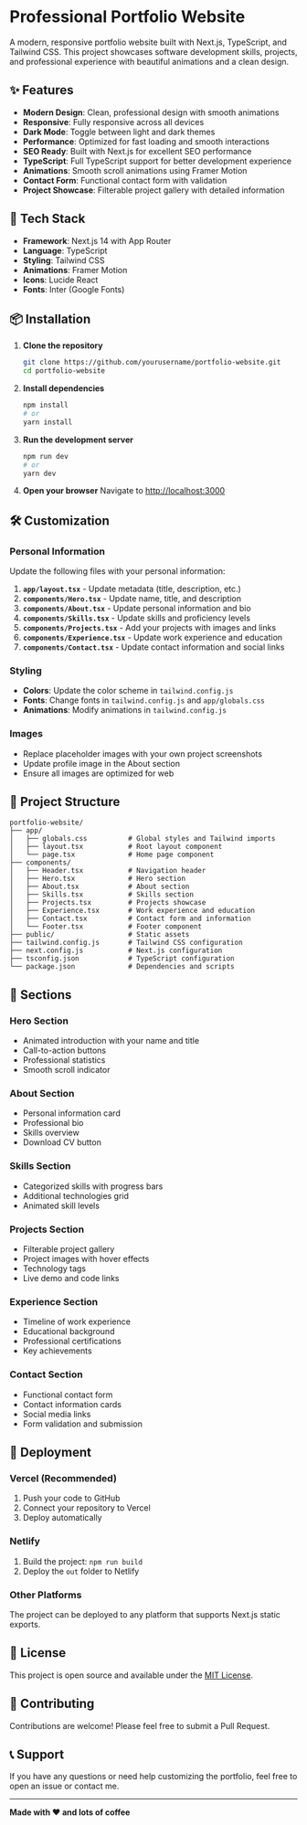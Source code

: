 # Professional Portfolio Website

A modern, responsive portfolio website built with Next.js, TypeScript, and Tailwind CSS. This project showcases software development skills, projects, and professional experience with beautiful animations and a clean design.

## ✨ Features

- **Modern Design**: Clean, professional design with smooth animations
- **Responsive**: Fully responsive across all devices
- **Dark Mode**: Toggle between light and dark themes
- **Performance**: Optimized for fast loading and smooth interactions
- **SEO Ready**: Built with Next.js for excellent SEO performance
- **TypeScript**: Full TypeScript support for better development experience
- **Animations**: Smooth scroll animations using Framer Motion
- **Contact Form**: Functional contact form with validation
- **Project Showcase**: Filterable project gallery with detailed information

## 🚀 Tech Stack

- **Framework**: Next.js 14 with App Router
- **Language**: TypeScript
- **Styling**: Tailwind CSS
- **Animations**: Framer Motion
- **Icons**: Lucide React
- **Fonts**: Inter (Google Fonts)

## 📦 Installation

1. **Clone the repository**
   ```bash
   git clone https://github.com/yourusername/portfolio-website.git
   cd portfolio-website
   ```

2. **Install dependencies**
   ```bash
   npm install
   # or
   yarn install
   ```

3. **Run the development server**
   ```bash
   npm run dev
   # or
   yarn dev
   ```

4. **Open your browser**
   Navigate to [http://localhost:3000](http://localhost:3000)

## 🛠️ Customization

### Personal Information
Update the following files with your personal information:

1. **`app/layout.tsx`** - Update metadata (title, description, etc.)
2. **`components/Hero.tsx`** - Update name, title, and description
3. **`components/About.tsx`** - Update personal information and bio
4. **`components/Skills.tsx`** - Update skills and proficiency levels
5. **`components/Projects.tsx`** - Add your projects with images and links
6. **`components/Experience.tsx`** - Update work experience and education
7. **`components/Contact.tsx`** - Update contact information and social links

### Styling
- **Colors**: Update the color scheme in `tailwind.config.js`
- **Fonts**: Change fonts in `tailwind.config.js` and `app/globals.css`
- **Animations**: Modify animations in `tailwind.config.js`

### Images
- Replace placeholder images with your own project screenshots
- Update profile image in the About section
- Ensure all images are optimized for web

## 📁 Project Structure

```
portfolio-website/
├── app/
│   ├── globals.css          # Global styles and Tailwind imports
│   ├── layout.tsx           # Root layout component
│   └── page.tsx             # Home page component
├── components/
│   ├── Header.tsx           # Navigation header
│   ├── Hero.tsx             # Hero section
│   ├── About.tsx            # About section
│   ├── Skills.tsx           # Skills section
│   ├── Projects.tsx         # Projects showcase
│   ├── Experience.tsx       # Work experience and education
│   ├── Contact.tsx          # Contact form and information
│   └── Footer.tsx           # Footer component
├── public/                  # Static assets
├── tailwind.config.js       # Tailwind CSS configuration
├── next.config.js           # Next.js configuration
├── tsconfig.json            # TypeScript configuration
└── package.json             # Dependencies and scripts
```

## 🎨 Sections

### Hero Section
- Animated introduction with your name and title
- Call-to-action buttons
- Professional statistics
- Smooth scroll indicator

### About Section
- Personal information card
- Professional bio
- Skills overview
- Download CV button

### Skills Section
- Categorized skills with progress bars
- Additional technologies grid
- Animated skill levels

### Projects Section
- Filterable project gallery
- Project images with hover effects
- Technology tags
- Live demo and code links

### Experience Section
- Timeline of work experience
- Educational background
- Professional certifications
- Key achievements

### Contact Section
- Functional contact form
- Contact information cards
- Social media links
- Form validation and submission

## 🚀 Deployment

### Vercel (Recommended)
1. Push your code to GitHub
2. Connect your repository to Vercel
3. Deploy automatically

### Netlify
1. Build the project: `npm run build`
2. Deploy the `out` folder to Netlify

### Other Platforms
The project can be deployed to any platform that supports Next.js static exports.

## 📝 License

This project is open source and available under the [MIT License](LICENSE).

## 🤝 Contributing

Contributions are welcome! Please feel free to submit a Pull Request.

## 📞 Support

If you have any questions or need help customizing the portfolio, feel free to open an issue or contact me.

---

**Made with ❤️ and lots of coffee**
